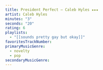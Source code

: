 ```yaml
---
title: President Perfect — Caleb Hyles ★★★
artist: Caleb Hyles
minutes: "3"
seconds: "20"
rating: 6
playlists:
  - "[[sounds pretty gay but okay]]"
favoritesTrackNumber:
primaryMusicGenre:
  - novelty
  - pop
secondaryMusicGenre:
---
```

